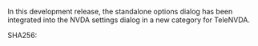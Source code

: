 In this development release, the standalone options dialog has been integrated into the NVDA settings dialog in a new category for TeleNVDA.

SHA256: 